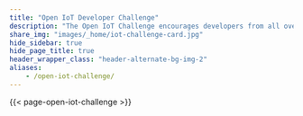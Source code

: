 ```yaml
---
title: "Open IoT Developer Challenge"
description: "The Open IoT Challenge encourages developers from all over the world to build innovative IoT solutions using open source technologies"
share_img: "images/_home/iot-challenge-card.jpg"
hide_sidebar: true
hide_page_title: true
header_wrapper_class: "header-alternate-bg-img-2"
aliases:
    - /open-iot-challenge/
---
```


{{< page-open-iot-challenge >}}
